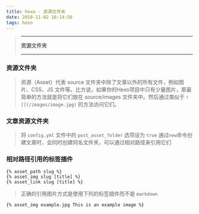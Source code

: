 ```yaml
---
title: hexo · 资源文件夹
date: 2018-11-02 16:14:56
tags: hexo
---
```


> ---
> **资源文件夹**
> 
> 
>
> 
>
> ---

### 资源文件夹
> 资源（Asset）代表 source 文件夹中除了文章以外的所有文件，例如图片、CSS、JS 文件等。比方说，如果你的Hexo项目中只有少量图片，那最简单的方法就是将它们放在 source/images 文件夹中。然后通过类似于 `![](/images/image.jpg)` 的方法访问它们。

### 文章资源文件夹
> 将 `config.yml` 文件中的 `post_asset_folder` 选项设为 `true`
> 通过`new`命令创建文章时，会同时创建同名文件夹，可以通过相对路径来引用它们

### 相对路径引用的标签插件
```
{% asset_path slug %}
{% asset_img slug [title] %}
{% asset_link slug [title] %}
```

> 正确的引用图片方式是使用下列的标签插件而不是 `markdown`

```
{% asset_img example.jpg This is an example image %}
```

